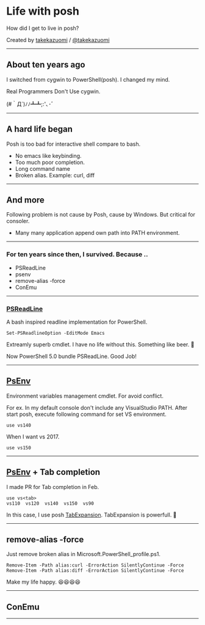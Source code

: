 # Life with posh

How did I get to live in posh?

Created by <a target="_blank" href="http://github.com/takekazuomi">takekazuomi</a> / <a target="_blank" href="http://twitter.com/takekazuomi">@takekazuomi</a>

---

## About ten years ago

I switched from cygwin to PowerShell(posh). I changed my mind.

Real Programmers Don't Use cygwin.


(#｀Д´)ﾉﾉ┻┻;:'､･ﾞ


---

## A hard life began

Posh is too bad for interactive shell compare to bash.

- No emacs like keybinding.
- Too much poor completion.
- Long command name
- Broken alias. Example: curl, diff

---

## And more

Following problem is not cause by Posh, cause by Windows. But critical for consoler.

- Many many application append own path into PATH environment.

---

### For ten years since then, I survived. Because ..

- PSReadLine
- psenv
- remove-alias -force
- ConEmu

---

### [PSReadLine](https://github.com/lzybkr/PSReadLine)

A bash inspired readline implementation for PowerShell.

```
Set-PSReadlineOption -EditMode Emacs
```

Extreamly superb cmdlet. I have no life without this. Something like beer. 🍻

Now PowerShell 5.0 bundle PSReadLine. Good Job!

---

## [PsEnv](https://github.com/DuFace)

Environment variables management cmdlet. For avoid conflict.

For ex. In my default console don't include any VisualStudio PATH. After start posh, execute following command for set VS environment.

```
use vs140
```

When I want vs 2017.

```
use vs150
```

---

## [PsEnv](https://github.com/DuFace) + Tab completion

I made PR for Tab completion in Feb. 

```
use vs<tab>
vs110  vs120  vs140  vs150  vs90

```

In this case, I use posh [TabExpansion](https://msdn.microsoft.com/en-us/powershell/scripting/core-powershell/console/using-tab-expansion).
TabExpansion is powerfull. 🍣

---

## remove-alias -force

Just remove broken alias in Microsoft.PowerShell_profile.ps1. 

```
Remove-Item -Path alias:curl -ErrorAction SilentlyContinue -Force
Remove-Item -Path alias:diff -ErrorAction SilentlyContinue -Force
```

Make my life happy. 😆😆😆😆


---

## ConEmu

---

